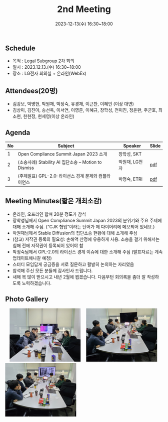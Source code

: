 ﻿---
title: "2nd Meeting"
linkTitle: "Legal SG 2nd Meeting"
weight: 2
date: 2023-12-13(수) 16:30~18:00
type: docs
categories: ["legal"]
tags: ["Getty Images v. Stability AI", "GPL", "분쟁사례"]
description: Legal SG 2nd Meeting 
---

## Schedule

* 목적 : Legal Subgroup 2차 회의
* 일시 : 2023.12.13.(수) 16:30~18:00
* 장소 : LG전자 회의실 + 온라인(WebEx)

## Attendees(20명)
* 김강보, 박명헌, 박원재, 박정숙, 유경재, 이근찬, 이혜인 (이상 대면) 
* 김상미, 김진아, 송선옥, 이서연, 이영준, 이혜규, 장학성, 전미진, 정윤환, 주군호, 최소현, 한현정, 현세영(이상 온라인)

## Agenda
| No | Subject           | Speaker | Slide |
|----|-----------------|------|------|
| 1  | Open Compliance Summit Japan 2023 소개      | 장학성, SKT     |   |
| 2  | (소송사례) Stability AI 집단소송 – Motion to Dismiss| 박원재, LG전자  |  [pdf]([legal_2nd]Stability_ClassAction_MTD(박원재).pdf) |
| 3  | (주제발표) GPL-2.0: 라이선스 경계 문제와 컴플라이언스     | 박정숙, ETRI	    | [pdf]([발표자료]LegalSubgroup2차회의-GPL-2.0-20231213-R2(박정숙).pdf)  |

## Meeting Minutes(짧은 개최소감)

* 온라인, 오프라인 합쳐 20분 정도가 참석
* 장학성님께서 Open Compliance Summit Japan 2023의 분위기와 주요 주제에 대해 소개해 주심. (“CJK 협업”이라는 단어가 제 다이어리에 메모되어 있네요.)
* 박원재님께서 Stable Diffusion의 집단소송 현황에 대해 소개해 주심
* (참고) 저작권 등록의 필요성: 손해액 산정에 유용하게 사용. 소송을 걸기 위해서는 침해 전에 저작권이 등록되어 있어야 함
* 박정숙님께서 GPL-2.0의 라이선스 경계 이슈에 대한 소개해 주심 (발표자료는 계속 업데이트해나갈 예정)
* 스터디 모임답게 궁금증을 서로 질문하고 활발히 논의하는 자리였음
* 참석해 주신 모든 분들께 감사인사 드립니다.
* 새해 복 많이 받으시고 내년 2월에 뵙겠습니다. 다음부턴 회의록을 좀더 잘 작성하도록 노력하겠습니다.


## Photo Gallery

<div ><span class="image fit">
　<img src="사진-20231213-01.jpg" width="45%">
　<img src="사진-20231213-02.jpg" width="45%">
　<img src="사진-20231213-03.jpg" width="45%">
</span></div>
